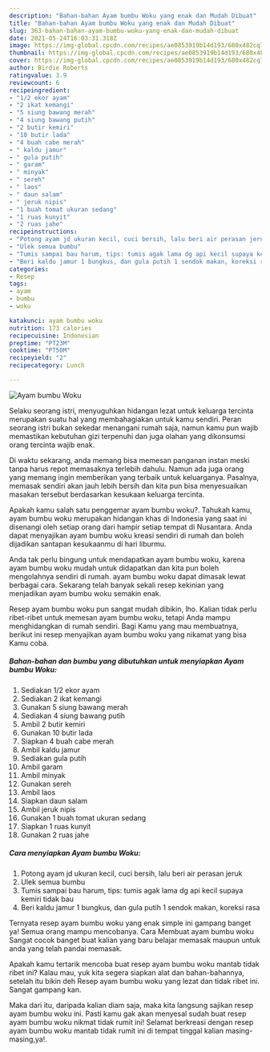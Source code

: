 ```yaml
---
description: "Bahan-bahan Ayam bumbu Woku yang enak dan Mudah Dibuat"
title: "Bahan-bahan Ayam bumbu Woku yang enak dan Mudah Dibuat"
slug: 363-bahan-bahan-ayam-bumbu-woku-yang-enak-dan-mudah-dibuat
date: 2021-05-24T16:03:31.318Z
image: https://img-global.cpcdn.com/recipes/ae0853919b14d193/680x482cq70/ayam-bumbu-woku-foto-resep-utama.jpg
thumbnail: https://img-global.cpcdn.com/recipes/ae0853919b14d193/680x482cq70/ayam-bumbu-woku-foto-resep-utama.jpg
cover: https://img-global.cpcdn.com/recipes/ae0853919b14d193/680x482cq70/ayam-bumbu-woku-foto-resep-utama.jpg
author: Birdie Roberts
ratingvalue: 3.9
reviewcount: 6
recipeingredient:
- "1/2 ekor ayam"
- "2 ikat kemangi"
- "5 siung bawang merah"
- "4 siung bawang putih"
- "2 butir kemiri"
- "10 butir lada"
- "4 buah cabe merah"
- " kaldu jamur"
- " gula putih"
- " garam"
- " minyak"
- " sereh"
- " laos"
- " daun salam"
- " jeruk nipis"
- "1 buah tomat ukuran sedang"
- "1 ruas kunyit"
- "2 ruas jahe"
recipeinstructions:
- "Potong ayam jd ukuran kecil, cuci bersih, lalu beri air perasan jeruk"
- "Ulek semua bumbu"
- "Tumis sampai bau harum, tips: tumis agak lama dg api kecil supaya kemiri tidak bau"
- "Beri kaldu jamur 1 bungkus, dan gula putih 1 sendok makan, koreksi rasa"
categories:
- Resep
tags:
- ayam
- bumbu
- woku

katakunci: ayam bumbu woku 
nutrition: 173 calories
recipecuisine: Indonesian
preptime: "PT23M"
cooktime: "PT50M"
recipeyield: "2"
recipecategory: Lunch

---
```



![Ayam bumbu Woku](https://img-global.cpcdn.com/recipes/ae0853919b14d193/680x482cq70/ayam-bumbu-woku-foto-resep-utama.jpg)

Selaku seorang istri, menyuguhkan hidangan lezat untuk keluarga tercinta merupakan suatu hal yang membahagiakan untuk kamu sendiri. Peran seorang istri bukan sekedar menangani rumah saja, namun kamu pun wajib memastikan kebutuhan gizi terpenuhi dan juga olahan yang dikonsumsi orang tercinta wajib enak.

Di waktu  sekarang, anda memang bisa memesan panganan instan meski tanpa harus repot memasaknya terlebih dahulu. Namun ada juga orang yang memang ingin memberikan yang terbaik untuk keluarganya. Pasalnya, memasak sendiri akan jauh lebih bersih dan kita pun bisa menyesuaikan masakan tersebut berdasarkan kesukaan keluarga tercinta. 



Apakah kamu salah satu penggemar ayam bumbu woku?. Tahukah kamu, ayam bumbu woku merupakan hidangan khas di Indonesia yang saat ini disenangi oleh setiap orang dari hampir setiap tempat di Nusantara. Anda dapat menyajikan ayam bumbu woku kreasi sendiri di rumah dan boleh dijadikan santapan kesukaanmu di hari liburmu.

Anda tak perlu bingung untuk mendapatkan ayam bumbu woku, karena ayam bumbu woku mudah untuk didapatkan dan kita pun boleh mengolahnya sendiri di rumah. ayam bumbu woku dapat dimasak lewat berbagai cara. Sekarang telah banyak sekali resep kekinian yang menjadikan ayam bumbu woku semakin enak.

Resep ayam bumbu woku pun sangat mudah dibikin, lho. Kalian tidak perlu ribet-ribet untuk memesan ayam bumbu woku, tetapi Anda mampu menghidangkan di rumah sendiri. Bagi Kamu yang mau membuatnya, berikut ini resep menyajikan ayam bumbu woku yang nikamat yang bisa Kamu coba.

<!--inarticleads1-->

##### Bahan-bahan dan bumbu yang dibutuhkan untuk menyiapkan Ayam bumbu Woku:

1. Sediakan 1/2 ekor ayam
1. Sediakan 2 ikat kemangi
1. Gunakan 5 siung bawang merah
1. Sediakan 4 siung bawang putih
1. Ambil 2 butir kemiri
1. Gunakan 10 butir lada
1. Siapkan 4 buah cabe merah
1. Ambil  kaldu jamur
1. Sediakan  gula putih
1. Ambil  garam
1. Ambil  minyak
1. Gunakan  sereh
1. Ambil  laos
1. Siapkan  daun salam
1. Ambil  jeruk nipis
1. Gunakan 1 buah tomat ukuran sedang
1. Siapkan 1 ruas kunyit
1. Gunakan 2 ruas jahe




<!--inarticleads2-->

##### Cara menyiapkan Ayam bumbu Woku:

1. Potong ayam jd ukuran kecil, cuci bersih, lalu beri air perasan jeruk
1. Ulek semua bumbu
1. Tumis sampai bau harum, tips: tumis agak lama dg api kecil supaya kemiri tidak bau
1. Beri kaldu jamur 1 bungkus, dan gula putih 1 sendok makan, koreksi rasa




Ternyata resep ayam bumbu woku yang enak simple ini gampang banget ya! Semua orang mampu mencobanya. Cara Membuat ayam bumbu woku Sangat cocok banget buat kalian yang baru belajar memasak maupun untuk anda yang telah pandai memasak.

Apakah kamu tertarik mencoba buat resep ayam bumbu woku mantab tidak ribet ini? Kalau mau, yuk kita segera siapkan alat dan bahan-bahannya, setelah itu bikin deh Resep ayam bumbu woku yang lezat dan tidak ribet ini. Sangat gampang kan. 

Maka dari itu, daripada kalian diam saja, maka kita langsung sajikan resep ayam bumbu woku ini. Pasti kamu gak akan menyesal sudah buat resep ayam bumbu woku nikmat tidak rumit ini! Selamat berkreasi dengan resep ayam bumbu woku mantab tidak rumit ini di tempat tinggal kalian masing-masing,ya!.

